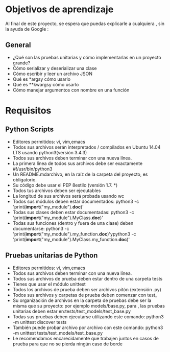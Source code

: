 # Objetivos de aprendizaje
Al final de este proyecto, se espera que puedas explicarle a cualquiera , sin la ayuda de Google :

## General
- ¿Qué son las pruebas unitarias y cómo implementarlas en un proyecto grande?
- Cómo serializar y deserializar una clase
- Cómo escribir y leer un archivo JSON
- Qué es *argsy cómo usarlo
- Qué es **kwargsy cómo usarlo
- Cómo manejar argumentos con nombre en una función

# Requisitos

## Python Scripts
- Editores permitidos: vi, vim,emacs
- Todos sus archivos serán interpretados / compilados en Ubuntu 14.04 LTS usando python3(versión 3.4.3)
- Todos sus archivos deben terminar con una nueva línea.
- La primera línea de todos sus archivos debe ser exactamente #!/usr/bin/python3
- Un README.mdarchivo, en la raíz de la carpeta del proyecto, es obligatorio.
- Su código debe usar el PEP 8estilo (versión 1.7. *)
- Todos tus archivos deben ser ejecutables
- La longitud de sus archivos será probada usando wc
- Todos sus módulos deben estar documentados: python3 -c 'print(__import__("my_module").__doc__)'
- Todas sus clases deben estar documentadas: python3 -c 'print(__import__("my_module").MyClass.__doc__)'
- Todas sus funciones (dentro y fuera de una clase) deben documentarse: python3 -c 'print(__import__("my_module").my_function.__doc__)'ypython3 -c 'print(__import__("my_module").MyClass.my_function.__doc__)'

## Pruebas unitarias de Python
- Editores permitidos: vi, vim,emacs
- Todos sus archivos deben terminar con una nueva línea.
- Todos sus archivos de prueba deben estar dentro de una carpeta tests
- Tienes que usar el módulo unittest
- Todos los archivos de prueba deben ser archivos pitón (extensión .py)
- Todos sus archivos y carpetas de prueba deben comenzar con test_
- Su organización de archivos en la carpeta de pruebas debe ser la misma que su proyecto: por ejemplo models/base.py, para , las pruebas unitarias deben estar en:tests/test_models/test_base.py
- Todas sus pruebas deben ejecutarse utilizando este comando: python3 -m unittest discover tests
- También puede probar archivo por archivo con este comando: python3 -m unittest tests/test_models/test_base.py
- Le recomendamos encarecidamente que trabajen juntos en casos de prueba para que no se pierda ningún caso de borde

